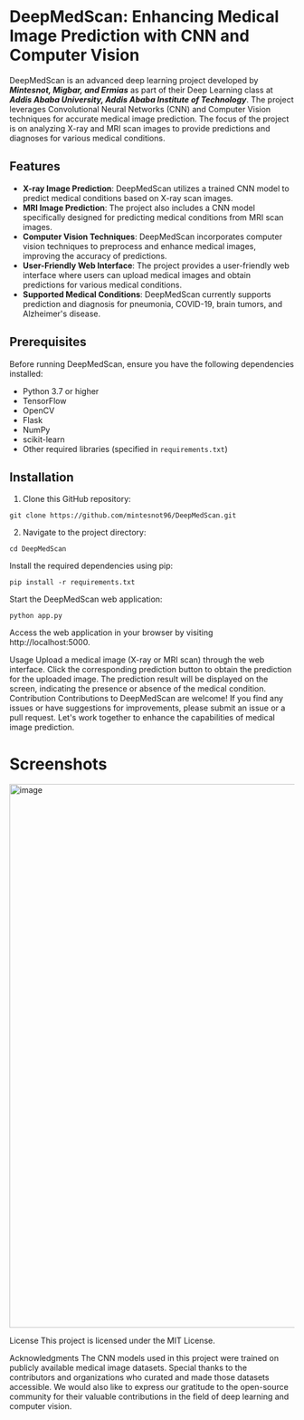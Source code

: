 # DeepMedScan: Enhancing Medical Image Prediction with CNN and Computer Vision

DeepMedScan is an advanced deep learning project developed by ***Mintesnot, Migbar, and Ermias*** as part of their Deep Learning class at ***Addis Ababa University, Addis Ababa Institute of Technology***. The project leverages Convolutional Neural Networks (CNN) and Computer Vision techniques for accurate medical image prediction. The focus of the project is on analyzing X-ray and MRI scan images to provide predictions and diagnoses for various medical conditions.

## Features

- **X-ray Image Prediction**: DeepMedScan utilizes a trained CNN model to predict medical conditions based on X-ray scan images.
- **MRI Image Prediction**: The project also includes a CNN model specifically designed for predicting medical conditions from MRI scan images.
- **Computer Vision Techniques**: DeepMedScan incorporates computer vision techniques to preprocess and enhance medical images, improving the accuracy of predictions.
- **User-Friendly Web Interface**: The project provides a user-friendly web interface where users can upload medical images and obtain predictions for various medical conditions.
- **Supported Medical Conditions**: DeepMedScan currently supports prediction and diagnosis for pneumonia, COVID-19, brain tumors, and Alzheimer's disease.

## Prerequisites

Before running DeepMedScan, ensure you have the following dependencies installed:

- Python 3.7 or higher
- TensorFlow
- OpenCV
- Flask
- NumPy
- scikit-learn
- Other required libraries (specified in `requirements.txt`)

## Installation

1. Clone this GitHub repository:

 ```
git clone https://github.com/mintesnot96/DeepMedScan.git
```
2. Navigate to the project directory:
  ```
cd DeepMedScan
```
Install the required dependencies using pip:

```
pip install -r requirements.txt
```
Start the DeepMedScan web application:

```
python app.py
```
Access the web application in your browser by visiting http://localhost:5000.

Usage
Upload a medical image (X-ray or MRI scan) through the web interface.
Click the corresponding prediction button to obtain the prediction for the uploaded image.
The prediction result will be displayed on the screen, indicating the presence or absence of the medical condition.
Contribution
Contributions to DeepMedScan are welcome! If you find any issues or have suggestions for improvements, please submit an issue or a pull request. Let's work together to enhance the capabilities of medical image prediction.
 

# Screenshots
<img width="960" alt="image" src="https://github.com/mintesnot96/DeepMedScan/assets/96992238/1b26041b-8f5a-4fc8-abe0-a3c706e06c47">



License
This project is licensed under the MIT License.

Acknowledgments
The CNN models used in this project were trained on publicly available medical image datasets. Special thanks to the contributors and organizations who curated and made those datasets accessible.
We would also like to express our gratitude to the open-source community for their valuable contributions in the field of deep learning and computer vision.
